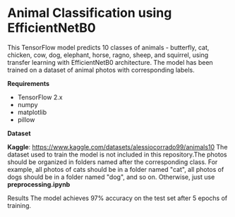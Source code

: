 # Animal Classification using EfficientNetB0
This TensorFlow model predicts 10 classes of animals - butterfly, cat, chicken, cow, dog, elephant, horse, ragno, sheep, and squirrel, using transfer learning with EfficientNetB0 architecture. The model has been trained on a dataset of animal photos with corresponding labels.

**Requirements**
* TensorFlow 2.x
* numpy
* matplotlib
* pillow

**Dataset**

**Kaggle**: https://www.kaggle.com/datasets/alessiocorrado99/animals10
The dataset used to train the model is not included in this repository.The photos should be organized in folders named after the corresponding class. For example, all photos of cats should be in a folder named "cat", all photos of dogs should be in a folder named "dog", and so on. Otherwise, just use **preprocessing.ipynb**

Results
The model achieves 97% accuracy on the test set after 5 epochs of training.

